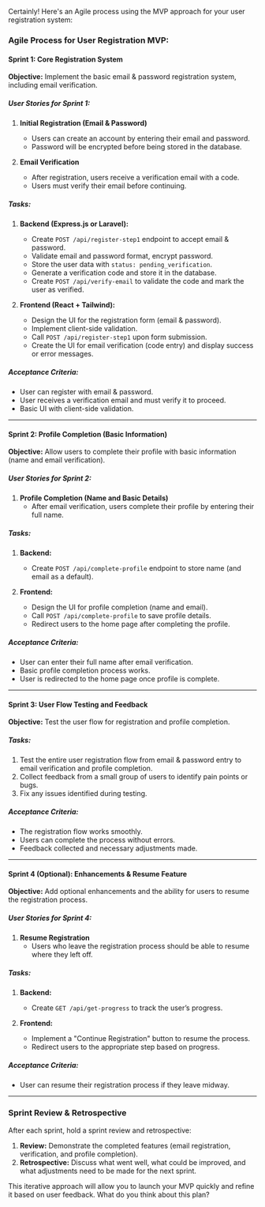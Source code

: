 Certainly! Here's an Agile process using the MVP approach for your user registration system:

### **Agile Process for User Registration MVP:**

#### **Sprint 1: Core Registration System**

**Objective:** Implement the basic email & password registration system, including email verification.

##### **User Stories for Sprint 1:**
1. **Initial Registration (Email & Password)**
   - Users can create an account by entering their email and password.
   - Password will be encrypted before being stored in the database.

2. **Email Verification**
   - After registration, users receive a verification email with a code.
   - Users must verify their email before continuing.

##### **Tasks:**
1. **Backend (Express.js or Laravel):**
   - Create `POST /api/register-step1` endpoint to accept email & password.
   - Validate email and password format, encrypt password.
   - Store the user data with `status: pending_verification`.
   - Generate a verification code and store it in the database.
   - Create `POST /api/verify-email` to validate the code and mark the user as verified.

2. **Frontend (React + Tailwind):**
   - Design the UI for the registration form (email & password).
   - Implement client-side validation.
   - Call `POST /api/register-step1` upon form submission.
   - Create the UI for email verification (code entry) and display success or error messages.

##### **Acceptance Criteria:**
- User can register with email & password.
- User receives a verification email and must verify it to proceed.
- Basic UI with client-side validation.

---

#### **Sprint 2: Profile Completion (Basic Information)**

**Objective:** Allow users to complete their profile with basic information (name and email verification).

##### **User Stories for Sprint 2:**
1. **Profile Completion (Name and Basic Details)**
   - After email verification, users complete their profile by entering their full name.

##### **Tasks:**
1. **Backend:**
   - Create `POST /api/complete-profile` endpoint to store name (and email as a default).

2. **Frontend:**
   - Design the UI for profile completion (name and email).
   - Call `POST /api/complete-profile` to save profile details.
   - Redirect users to the home page after completing the profile.

##### **Acceptance Criteria:**
- User can enter their full name after email verification.
- Basic profile completion process works.
- User is redirected to the home page once profile is complete.

---

#### **Sprint 3: User Flow Testing and Feedback**

**Objective:** Test the user flow for registration and profile completion.

##### **Tasks:**
1. Test the entire user registration flow from email & password entry to email verification and profile completion.
2. Collect feedback from a small group of users to identify pain points or bugs.
3. Fix any issues identified during testing.

##### **Acceptance Criteria:**
- The registration flow works smoothly.
- Users can complete the process without errors.
- Feedback collected and necessary adjustments made.

---

#### **Sprint 4 (Optional): Enhancements & Resume Feature**

**Objective:** Add optional enhancements and the ability for users to resume the registration process.

##### **User Stories for Sprint 4:**
1. **Resume Registration**
   - Users who leave the registration process should be able to resume where they left off.

##### **Tasks:**
1. **Backend:**
   - Create `GET /api/get-progress` to track the user’s progress.

2. **Frontend:**
   - Implement a "Continue Registration" button to resume the process.
   - Redirect users to the appropriate step based on progress.

##### **Acceptance Criteria:**
- User can resume their registration process if they leave midway.

---

### **Sprint Review & Retrospective**

After each sprint, hold a sprint review and retrospective:
1. **Review:** Demonstrate the completed features (email registration, verification, and profile completion).
2. **Retrospective:** Discuss what went well, what could be improved, and what adjustments need to be made for the next sprint.

This iterative approach will allow you to launch your MVP quickly and refine it based on user feedback. What do you think about this plan?